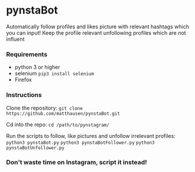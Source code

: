 # pynstaBot

Automatically follow profiles and likes picture with relevant hashtags which you can input!
Keep the profile relevant unfollowing profiles which are not influent

### Requirements
- python 3 or higher
- selenium
 ``` pip3 install selenium ```
 - Firefox
 
### Instructions

Clone the repository:
```git clone https://github.com/matthausen/pynstaBot.git ```

Cd into the repo:
```cd /path/to/pynstagram/ ```

Run the scripts to follow, like pictures and unfollow irrelevant profiles:
```python3 pynstaBot.py```
```python3 pynstaBotFollower.py```
```python3 pynstaBotUnfollower.py```

### Don't waste time on Instagram, script it instead!


